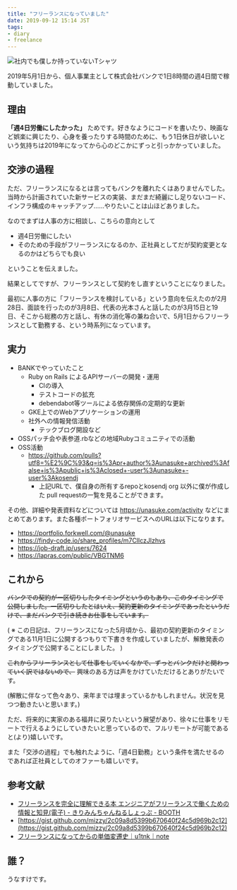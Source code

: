 ```yaml
---
title: "フリーランスになっていました"
date: 2019-09-12 15:14 JST
tags: 
- diary
- freelance
---
```



![社内でも僕しか持っていないTシャツ](2019/bank-t-shirt.jpg)

2019年5月1日から、個人事業主として株式会社バンクで1日8時間の週4日間で稼動していました。

## 理由
**「週4日労働にしたかった」** ためです。好きなようにコードを書いたり、映画など娯楽に興じたり、心身を養ったりする時間のために、もう1日休日が欲しいという気持ちは2019年になってから心のどこかにずっと引っかかっていました。

## 交渉の過程
ただ、フリーランスになるとは言ってもバンクを離れたくはありませんでした。当時から計画されていた新サービスの実装、まだまだ綺麗にし足りないコード、インフラ構成のキャッチアップ……やりたいことは山ほどありました。

なのでまずは人事の方に相談し、こちらの意向として

- 週4日労働にしたい
- そのための手段がフリーランスになるのか、正社員としてだが契約変更となるのかはどちらでも良い

ということを伝えました。

結果としてですが、フリーランスとして契約をし直すということになりました。

最初に人事の方に「フリーランスを検討している」という意向を伝えたのが2月28日、面談を行ったのが3月8日、代表の光本さんと話したのが3月15日と19日、そこから総務の方と話し、有休の消化等の兼ね合いで、5月1日からフリーランスとして勤務する、という時系列になっています。

## 実力
- BANKでやっていたこと
  - Ruby on Rails によるAPIサーバーの開発・運用
      - CIの導入
      - テストコードの拡充
      - debendabot等ツールによる依存関係の定期的な更新
  - GKE上でのWebアプリケーションの運用
  - 社外への情報発信活動
      - テックブログ開設など
- OSSパッチ会や表参道.rbなどの地域Rubyコミュニティでの活動
- OSS活動
    - <https://github.com/pulls?utf8=%E2%9C%93&q=is%3Apr+author%3Aunasuke+archived%3Afalse+is%3Apublic+is%3Aclosed+-user%3Aunasuke+-user%3Akosendj>
        - 上記URLで、僕自身の所有するrepoとkosendj org 以外に僕が作成した pull requestの一覧を見ることができます。

その他、詳細や発表資料などについては <https://unasuke.com/activity> などにまとめてあります。また各種ポートフォリオサービスへのURLは以下になります。

- <https://portfolio.forkwell.com/@unasuke>
- <https://findy-code.io/share_profiles/m7ClIczJlzhvs>
- <https://job-draft.jp/users/7624>
- <https://lapras.com/public/VBGTNM6>

## これから
~~バンクでの契約が一区切りしたタイミングというのもあり、このタイミングで公開しました。一区切りしたとはいえ、契約更新のタイミングであったというだけで、まだバンクで引き続きお仕事をしています。~~

( ※ この日記は、フリーランスになった5月頃から、最初の契約更新のタイミングである11月1日に公開するつもりで下書きを作成していましたが、解散発表のタイミングで公開することにしました。 )

~~これからフリーランスとして仕事をしていくなかで、ずっとバンクだけと関わっていく訳ではないので、~~ 興味のある方は声をかけていただけるとありがたいです。

(解散に伴なって色々あり、来年までは埋まっているかもしれません。状況を見つつ動きたいと思います。)

ただ、将来的に実家のある福井に戻りたいという展望があり、徐々に仕事をリモートで行えるようにしていきたいと思っているので、フルリモートが可能であると(より)嬉しいです。

また「交渉の過程」でも触れたように、「週4日勤務」という条件を満たせるのであれば正社員としてのオファーも嬉しいです。

## 参考文献
- [フリーランスを完全に理解できる本 エンジニアがフリーランスで働くための情報と知見(電子) - きりみんちゃんねるしょっぷ - BOOTH](https://kirimin-chan.booth.pm/items/1313813)
- [https://gist.github.com/mizzy/2c09a8d5399b670640f24c5d969b2c12](https://gist.github.com/mizzy/2c09a8d5399b670640f24c5d969b2c12)
- [フリーランスになってからの単価変遷史｜u1tnk｜note](https://note.mu/u1tnk/n/n95772c2d33de)

## 誰？
うなすけです。
